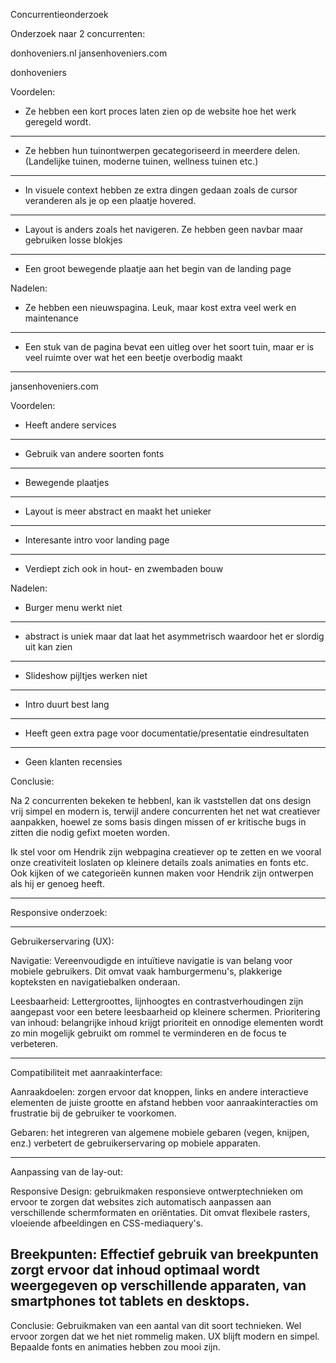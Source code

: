 Concurrentieonderzoek

Onderzoek naar 2 concurrenten:

donhoveniers.nl
jansenhoveniers.com

donhoveniers

Voordelen:

- Ze hebben een kort proces laten zien op de website hoe het werk geregeld wordt.
---
- Ze hebben hun tuinontwerpen gecategoriseerd in meerdere delen. (Landelijke tuinen, moderne tuinen, wellness tuinen etc.)
---
- In visuele context hebben ze extra dingen gedaan zoals de cursor veranderen als je op een plaatje hovered.
---
- Layout is anders zoals het navigeren. Ze hebben geen navbar maar gebruiken losse blokjes
---
- Een groot bewegende plaatje aan het begin van de landing page

Nadelen:
- Ze hebben een nieuwspagina. Leuk, maar kost extra veel werk en maintenance
---
- Een stuk van de pagina bevat een uitleg over het soort tuin, maar er is veel ruimte over wat het een beetje overbodig maakt
---



jansenhoveniers.com

Voordelen:

- Heeft andere services
---
- Gebruik van andere soorten fonts
---
- Bewegende plaatjes
---
- Layout is meer abstract en maakt het unieker
---
- Interesante intro voor landing page
---
- Verdiept zich ook in hout- en zwembaden bouw


Nadelen:

- Burger menu werkt niet
---
- abstract is uniek maar dat laat het asymmetrisch waardoor het er slordig uit kan zien
---
- Slideshow pijltjes werken niet
---
- Intro duurt best lang
---
- Heeft geen extra page voor documentatie/presentatie eindresultaten
---
- Geen klanten recensies



Conclusie:

Na 2 concurrenten bekeken te hebbenl, kan ik vaststellen dat ons design vrij simpel en modern is, terwijl andere concurrenten het net wat creatiever aanpakken, hoewel ze soms basis dingen missen of er kritische bugs in zitten die nodig gefixt moeten worden.


Ik stel voor om Hendrik zijn webpagina creatiever op te zetten en we vooral onze creativiteit loslaten op kleinere details zoals animaties en fonts etc. Ook kijken of we categorieën kunnen maken voor Hendrik zijn ontwerpen als hij er genoeg heeft.






-------------------------------------------------------------------------------------------------------------------------------------------------------------------------------------------------

Responsive onderzoek:

---

Gebruikerservaring (UX):

Navigatie: Vereenvoudigde en intuïtieve navigatie is van belang voor mobiele gebruikers. Dit omvat vaak hamburgermenu's, plakkerige kopteksten en navigatiebalken onderaan.


Leesbaarheid: Lettergroottes, lijnhoogtes en contrastverhoudingen zijn aangepast voor een betere leesbaarheid op kleinere schermen.
Prioritering van inhoud: belangrijke inhoud krijgt prioriteit en onnodige elementen wordt zo min mogelijk gebruikt om rommel te verminderen en de focus te verbeteren.

----------

Compatibiliteit met aanraakinterface:

Aanraakdoelen: zorgen ervoor dat knoppen, links en andere interactieve elementen de juiste grootte en afstand hebben voor aanraakinteracties om frustratie bij de gebruiker te voorkomen.


Gebaren: het integreren van algemene mobiele gebaren (vegen, knijpen, enz.) verbetert de gebruikerservaring op mobiele apparaten.

---------

Aanpassing van de lay-out:

Responsive Design: gebruikmaken responsieve ontwerptechnieken om ervoor te zorgen dat websites zich automatisch aanpassen aan verschillende schermformaten en oriëntaties. Dit omvat flexibele rasters, vloeiende afbeeldingen en CSS-mediaquery's.


Breekpunten: Effectief gebruik van breekpunten zorgt ervoor dat inhoud optimaal wordt weergegeven op verschillende apparaten, van smartphones tot tablets en desktops.
---

Conclusie:
Gebruikmaken van een aantal van dit soort technieken. Wel ervoor zorgen dat we het niet rommelig maken. UX blijft modern en simpel. Bepaalde fonts en animaties hebben zou mooi zijn.



